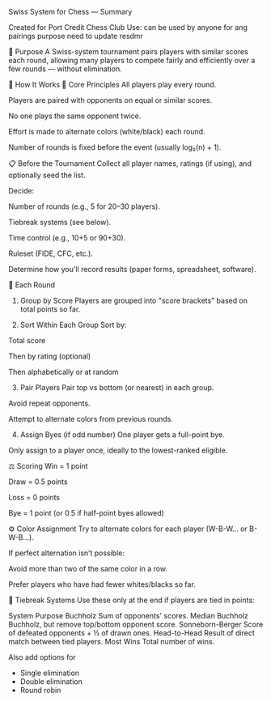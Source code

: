 Swiss System for Chess — Summary

Created for Port Credit Chess Club Use:
can be used by anyone for ang pairings purpose 
need to update resdmr

🧠 Purpose
A Swiss-system tournament pairs players with similar scores each round, allowing many players to compete fairly and efficiently over a few rounds — without elimination.

🏁 How It Works
📌 Core Principles
All players play every round.

Players are paired with opponents on equal or similar scores.

No one plays the same opponent twice.

Effort is made to alternate colors (white/black) each round.

Number of rounds is fixed before the event (usually log₂(n) + 1).

📋 Before the Tournament
Collect all player names, ratings (if using), and optionally seed the list.

Decide:

Number of rounds (e.g., 5 for 20–30 players).

Tiebreak systems (see below).

Time control (e.g., 10+5 or 90+30).

Ruleset (FIDE, CFC, etc.).

Determine how you'll record results (paper forms, spreadsheet, software).

🔁 Each Round
1. Group by Score
Players are grouped into "score brackets" based on total points so far.

2. Sort Within Each Group
Sort by:

Total score

Then by rating (optional)

Then alphabetically or at random

3. Pair Players
Pair top vs bottom (or nearest) in each group.

Avoid repeat opponents.

Attempt to alternate colors from previous rounds.

4. Assign Byes (if odd number)
One player gets a full-point bye.

Only assign to a player once, ideally to the lowest-ranked eligible.

⚖️ Scoring
Win = 1 point

Draw = 0.5 points

Loss = 0 points

Bye = 1 point (or 0.5 if half-point byes allowed)

⚙️ Color Assignment
Try to alternate colors for each player (W-B-W… or B-W-B…).

If perfect alternation isn’t possible:

Avoid more than two of the same color in a row.

Prefer players who have had fewer whites/blacks so far.

🧮 Tiebreak Systems
Use these only at the end if players are tied in points:

System	Purpose
Buchholz	Sum of opponents' scores.
Median Buchholz	Buchholz, but remove top/bottom opponent score.
Sonneborn-Berger	Score of defeated opponents + ½ of drawn ones.
Head-to-Head	Result of direct match between tied players.
Most Wins	Total number of wins.

Also add options for 
- Single elimination
- Double elimination
- Round robin